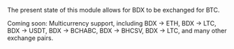 
The present state of this module allows for BDX to be exchanged for BTC.

Coming soon: Multicurrency support, including BDX -> ETH, BDX -> LTC, BDX -> USDT, BDX -> BCHABC, BDX -> BHCSV, BDX -> LTC, and many other exchange pairs.

